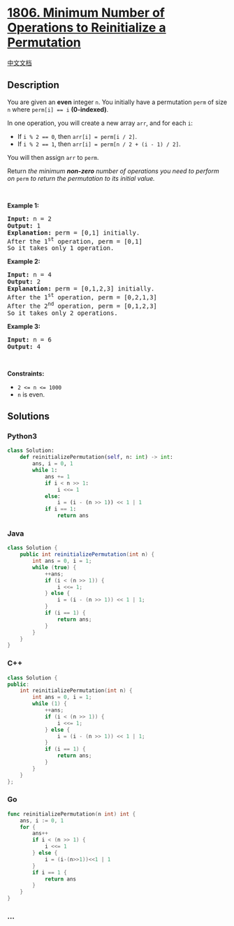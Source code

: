 # [1806. Minimum Number of Operations to Reinitialize a Permutation](https://leetcode.com/problems/minimum-number-of-operations-to-reinitialize-a-permutation)

[中文文档](/solution/1800-1899/1806.Minimum%20Number%20of%20Operations%20to%20Reinitialize%20a%20Permutation/README.md)

## Description

<p>You are given an <strong>even</strong> integer <code>n</code>​​​​​​. You initially have a permutation <code>perm</code> of size <code>n</code>​​ where <code>perm[i] == i</code>​ <strong>(0-indexed)</strong>​​​​.</p>

<p>In one operation, you will create a new array <code>arr</code>, and for each <code>i</code>:</p>

<ul>
	<li>If <code>i % 2 == 0</code>, then <code>arr[i] = perm[i / 2]</code>.</li>
	<li>If <code>i % 2 == 1</code>, then <code>arr[i] = perm[n / 2 + (i - 1) / 2]</code>.</li>
</ul>

<p>You will then assign <code>arr</code>​​​​ to <code>perm</code>.</p>

<p>Return <em>the minimum <strong>non-zero</strong> number of operations you need to perform on </em><code>perm</code><em> to return the permutation to its initial value.</em></p>

<p>&nbsp;</p>
<p><strong>Example 1:</strong></p>

<pre>
<strong>Input:</strong> n = 2
<strong>Output:</strong> 1
<strong>Explanation:</strong> perm = [0,1] initially.
After the 1<sup>st</sup> operation, perm = [0,1]
So it takes only 1 operation.
</pre>

<p><strong>Example 2:</strong></p>

<pre>
<strong>Input:</strong> n = 4
<strong>Output:</strong> 2
<strong>Explanation:</strong> perm = [0,1,2,3] initially.
After the 1<sup>st</sup> operation, perm = [0,2,1,3]
After the 2<sup>nd</sup> operation, perm = [0,1,2,3]
So it takes only 2 operations.
</pre>

<p><strong>Example 3:</strong></p>

<pre>
<strong>Input:</strong> n = 6
<strong>Output:</strong> 4
</pre>

<p>&nbsp;</p>
<p><strong>Constraints:</strong></p>

<ul>
	<li><code>2 &lt;= n &lt;= 1000</code></li>
	<li><code>n</code>​​​​​​ is even.</li>
</ul>

## Solutions

<!-- tabs:start -->

### **Python3**

```python
class Solution:
    def reinitializePermutation(self, n: int) -> int:
        ans, i = 0, 1
        while 1:
            ans += 1
            if i < n >> 1:
                i <<= 1
            else:
                i = (i - (n >> 1)) << 1 | 1
            if i == 1:
                return ans
```

### **Java**

```java
class Solution {
    public int reinitializePermutation(int n) {
        int ans = 0, i = 1;
        while (true) {
            ++ans;
            if (i < (n >> 1)) {
                i <<= 1;
            } else {
                i = (i - (n >> 1)) << 1 | 1;
            }
            if (i == 1) {
                return ans;
            }
        }
    }
}
```

### **C++**

```cpp
class Solution {
public:
    int reinitializePermutation(int n) {
        int ans = 0, i = 1;
        while (1) {
            ++ans;
            if (i < (n >> 1)) {
                i <<= 1;
            } else {
                i = (i - (n >> 1)) << 1 | 1;
            }
            if (i == 1) {
                return ans;
            }
        }
    }
};
```

### **Go**

```go
func reinitializePermutation(n int) int {
	ans, i := 0, 1
	for {
		ans++
		if i < (n >> 1) {
			i <<= 1
		} else {
			i = (i-(n>>1))<<1 | 1
		}
		if i == 1 {
			return ans
		}
	}
}
```

### **...**

```

```

<!-- tabs:end -->
